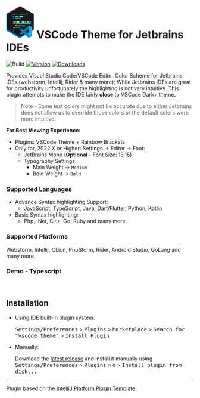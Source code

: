 # <img src="src/main/resources/META-INF/pluginIcon.svg" alt="drawing" width="75"/> VSCode Theme for Jetbrains IDEs

![Build](https://github.com/dinbtechit/vscode-theme/workflows/Build/badge.svg)
[![Version](https://img.shields.io/jetbrains/plugin/v/19177.svg)](https://plugins.jetbrains.com/plugin/19177)
[![Downloads](https://img.shields.io/jetbrains/plugin/d/19177.svg)](https://plugins.jetbrains.com/plugin/19177)


<!-- Plugin description -->

Provides Visual Studio Code/VSCode Editor Color Scheme for Jetbrains IDEs (webstorm, Intellij, Rider & many more);
While Jetbrains IDEs are great for productivity unfortunately the highlighting is not very
intuitive. This plugin attempts to make the IDE fairly **close** to VSCode Dark+ theme. 

> Note - Some text colors might not be accurate due to either Jetbrains does not allow us to override those colors or the default colors were more intuitive. 

**For Best Viewing Experience:** 
- Plugins: VSCode Theme + Rainbow Brackets
- Only for, 2022.X or Higher: Settings -> Editor -> Font:
  - JetBrains Mono (**Optional** - Font Size: 13.15)
  - Typography Settings: 
    - Main Weight -> `Medium`
    - Bold Weight -> `Bold`

### Supported Languages
- Advance Syntax highlighting Support: 
  - JavaScript, TypeScript, Java, Dart/Flutter, Python, Kotlin
- Basic Syntax highlighting:
  - Php, .Net, C++, Go, Ruby and many more. 

### Supported Platforms
Webstorm, Intellij, CLion, PhpStorm, Rider, Android Studio, GoLang and many more.

### Demo - Typescript

<img style="transform: scale(0.60)" src="https://plugins.jetbrains.com/files/19177/screenshot_597cfa44-635d-4abd-85ef-e08775575963" alt=""/>

<!-- Plugin description end -->

## Installation

- Using IDE built-in plugin system:
  
  <kbd>Settings/Preferences</kbd> > <kbd>Plugins</kbd> > <kbd>Marketplace</kbd> > <kbd>Search for "vscode theme"</kbd> >
  <kbd>Install Plugin</kbd>
  
- Manually:

  Download the [latest release](https://github.com/dinbtechit/vscode-theme/releases/latest) and install it manually using
  <kbd>Settings/Preferences</kbd> > <kbd>Plugins</kbd> > <kbd>⚙️</kbd> > <kbd>Install plugin from disk...</kbd>


---
Plugin based on the [IntelliJ Platform Plugin Template][template].

[template]: https://github.com/JetBrains/intellij-platform-plugin-template
